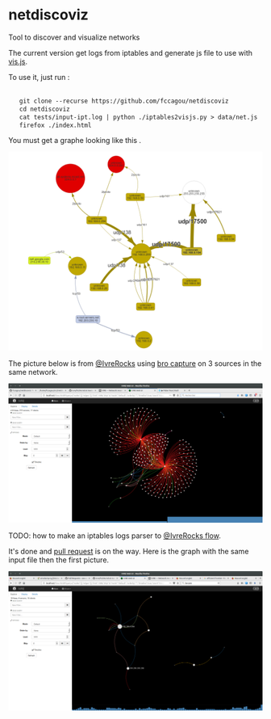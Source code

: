 # netdiscoviz
Tool to discover and visualize networks


The current version get logs from iptables and generate js file to use
with [vis.js](http://visjs.org).

To use it, just run :

```

   git clone --recurse https://github.com/fccagou/netdiscoviz
   cd netdiscoviz
   cat tests/input-ipt.log | python ./iptables2visjs.py > data/net.js
   firefox ./index.html

```

You must get a graphe looking like this .

![Sample graphe](data/sample.png)




The picture below is from [@IvreRocks](https://ivre.rocks) using [bro capture](https://github.com/cea-sec/ivre/blob/master/doc/FLOW.md)
on 3 sources in the same network.

![Sample ivre flow graphe](data/ivre-flow.png)


TODO: how to make an iptables logs parser to [@IvreRocks flow](https://ivre.rocks). 



It's done and [pull request](https://github.com/cea-sec/ivre/pull/477) is on the way.
Here is the graph with the same input file then the first picture.

![Ivre flow using iptables parser](data/ivre-iptables-parser.png)


